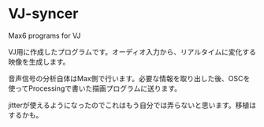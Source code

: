 VJ-syncer
=========

Max6 programs for VJ

VJ用に作成したプログラムです。オーディオ入力から、リアルタイムに変化する映像を生成します。

音声信号の分析自体はMax側で行います。必要な情報を取り出した後、OSCを使ってProcessingで書いた描画プログラムに送ります。

jitterが使えるようになったのでこれはもう自分では弄らないと思います。移植はするかも。

